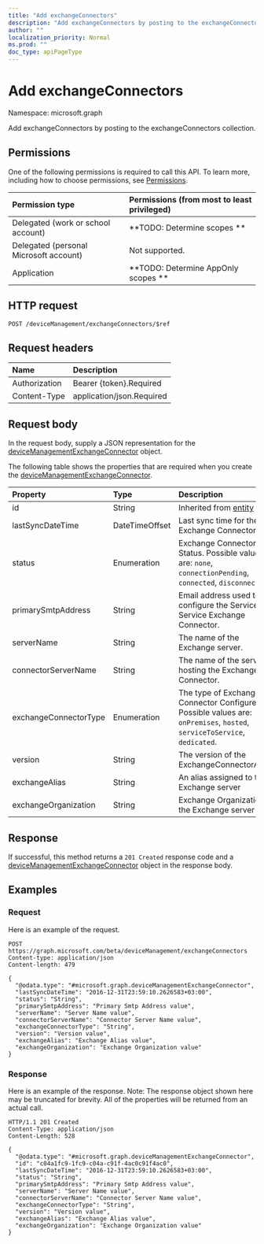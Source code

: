 ```yaml
---
title: "Add exchangeConnectors"
description: "Add exchangeConnectors by posting to the exchangeConnectors collection."
author: ""
localization_priority: Normal
ms.prod: ""
doc_type: apiPageType
---
```


# Add exchangeConnectors

Namespace: microsoft.graph

Add exchangeConnectors by posting to the exchangeConnectors collection.

## Permissions
One of the following permissions is required to call this API. To learn more, including how to choose permissions, see [Permissions](/concepts/permissions-reference.md).

|Permission type|Permissions (from most to least privileged)|
|:---|:---|
|Delegated (work or school account)|**TODO: Determine scopes **|
|Delegated (personal Microsoft account)|Not supported.|
|Application|**TODO: Determine AppOnly scopes **|

## HTTP request
<!-- {
  "blockType": "ignored"
}
-->
``` http
POST /deviceManagement/exchangeConnectors/$ref
```

## Request headers
|Name|Description|
|:---|:---|
|Authorization|Bearer {token}.Required|
|Content-Type|application/json.Required|

## Request body
In the request body, supply a JSON representation for the [deviceManagementExchangeConnector](../resources/devicemanagementexchangeconnector.md) object.

The following table shows the properties that are required when you create the [deviceManagementExchangeConnector](../resources/devicemanagementexchangeconnector.md).

|Property|Type|Description|
|:---|:---|:---|
|id|String| Inherited from [entity](../resources/entity.md)|
|lastSyncDateTime|DateTimeOffset|Last sync time for the Exchange Connector|
|status|Enumeration|Exchange Connector Status. Possible values are: `none`, `connectionPending`, `connected`, `disconnected`.|
|primarySmtpAddress|String|Email address used to configure the Service To Service Exchange Connector.|
|serverName|String|The name of the Exchange server.|
|connectorServerName|String|The name of the server hosting the Exchange Connector.|
|exchangeConnectorType|Enumeration|The type of Exchange Connector Configured. Possible values are: `onPremises`, `hosted`, `serviceToService`, `dedicated`.|
|version|String|The version of the ExchangeConnectorAgent|
|exchangeAlias|String|An alias assigned to the Exchange server|
|exchangeOrganization|String|Exchange Organization to the Exchange server|



## Response
If successful, this method returns a `201 Created` response code and a [deviceManagementExchangeConnector](../resources/devicemanagementexchangeconnector.md) object in the response body.

## Examples

### Request
Here is an example of the request.
<!-- {
  "blockType": "request",
  "name": "create_devicemanagementexchangeconnector_from_"
}
-->
``` http
POST https://graph.microsoft.com/beta/deviceManagement/exchangeConnectors
Content-type: application/json
Content-length: 479

{
  "@odata.type": "#microsoft.graph.deviceManagementExchangeConnector",
  "lastSyncDateTime": "2016-12-31T23:59:10.2626583+03:00",
  "status": "String",
  "primarySmtpAddress": "Primary Smtp Address value",
  "serverName": "Server Name value",
  "connectorServerName": "Connector Server Name value",
  "exchangeConnectorType": "String",
  "version": "Version value",
  "exchangeAlias": "Exchange Alias value",
  "exchangeOrganization": "Exchange Organization value"
}
```

### Response
Here is an example of the response. Note: The response object shown here may be truncated for brevity. All of the properties will be returned from an actual call.
<!-- {
  "blockType": "response",
  "truncated": true,
  "@odata.type": "microsoft.graph.devicemanagementexchangeconnector"
}
-->
``` http
HTTP/1.1 201 Created
Content-Type: application/json
Content-Length: 528

{
  "@odata.type": "#microsoft.graph.deviceManagementExchangeConnector",
  "id": "c04a1fc9-1fc9-c04a-c91f-4ac0c91f4ac0",
  "lastSyncDateTime": "2016-12-31T23:59:10.2626583+03:00",
  "status": "String",
  "primarySmtpAddress": "Primary Smtp Address value",
  "serverName": "Server Name value",
  "connectorServerName": "Connector Server Name value",
  "exchangeConnectorType": "String",
  "version": "Version value",
  "exchangeAlias": "Exchange Alias value",
  "exchangeOrganization": "Exchange Organization value"
}
```

